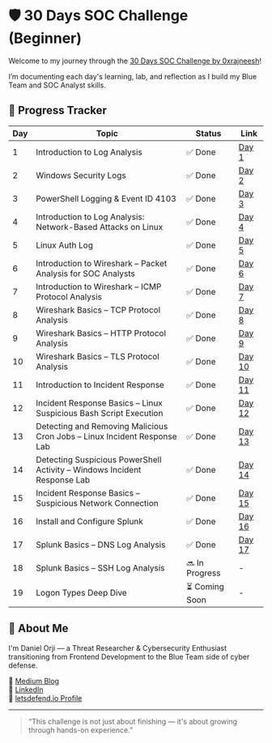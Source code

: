 # 🛡️ 30 Days SOC Challenge (Beginner)

Welcome to my journey through the [30 Days SOC Challenge by 0xrajneesh](https://github.com/0xrajneesh/30-Days-SOC-Challenge-Beginner)!

I’m documenting each day's learning, lab, and reflection as I build my Blue Team and SOC Analyst skills.

## 📅 Progress Tracker

| Day | Topic | Status | Link |
|-----|-------|--------|------|
| 1 | Introduction to Log Analysis | ✅ Done | [Day 1](./Day01/summary.md) |
| 2 | Windows Security Logs | ✅ Done | [Day 2](./Day02/summary.md) |
| 3 | PowerShell Logging & Event ID 4103 | ✅ Done | [Day 3](./Day03/Day3_summary.md)|
| 4 | Introduction to Log Analysis: Network-Based Attacks on Linux | ✅ Done | [Day 4](./Day04/summary.md) |
| 5 | Linux Auth Log | ✅ Done | [Day 5](./Day05/summary.md) |
| 6 | Introduction to Wireshark – Packet Analysis for SOC Analysts | ✅ Done | [Day 6](./Day06/summary.md) |
| 7 | Introduction to Wireshark – ICMP Protocol Analysis | ✅ Done | [Day 7](./Day07/summary.md) |
| 8 | Wireshark Basics – TCP Protocol Analysis | ✅ Done | [Day 8](./Day08/summary.md) |
| 9 | Wireshark Basics – HTTP Protocol Analysis | ✅ Done | [Day 9](./Day09/summary.md) |
| 10 | Wireshark Basics – TLS Protocol Analysis | ✅ Done | [Day 10](./Day10/summary.md) |
| 11 | Introduction to Incident Response | ✅ Done | [Day 11](./Day11/summary.md) |
| 12 | Incident Response Basics – Linux Suspicious Bash Script Execution | ✅ Done | [Day 12](./Day12/summary.md) |
| 13 | Detecting and Removing Malicious Cron Jobs – Linux Incident Response Lab | ✅ Done | [Day 13](./Day13/summary.md) |
| 14 | Detecting Suspicious PowerShell Activity – Windows Incident Response Lab | ✅ Done | [Day 14](./Day14/summary.md) |
| 15 | Incident Response Basics – Suspicious Network Connection | ✅ Done | [Day 15](./Day15/summary.md) |
| 16 | Install and Configure Splunk | ✅ Done | [Day 16](./Day16/summary.md) |
| 17 | Splunk Basics – DNS Log Analysis | ✅ Done | [Day 17](./Day17/summary.md) |
| 18 | Splunk Basics – SSH Log Analysis | 🔜 In Progress | - |
| 19 | Logon Types Deep Dive | ⏳ Coming Soon | - |

## 📎 About Me

I'm Daniel Orji — a Threat Researcher & Cybersecurity Enthusiast transitioning from Frontend Development to the Blue Team side of cyber defense.

🔗 [Medium Blog](https://dcyber03.medium.com/)  
🔗 [LinkedIn](https://www.linkedin.com/in/danielorji1542002)  
🔗 [letsdefend.io Profile](https://app.letsdefend.io/user/dnnyorji)

---

> “This challenge is not just about finishing — it's about growing through hands-on experience.”

